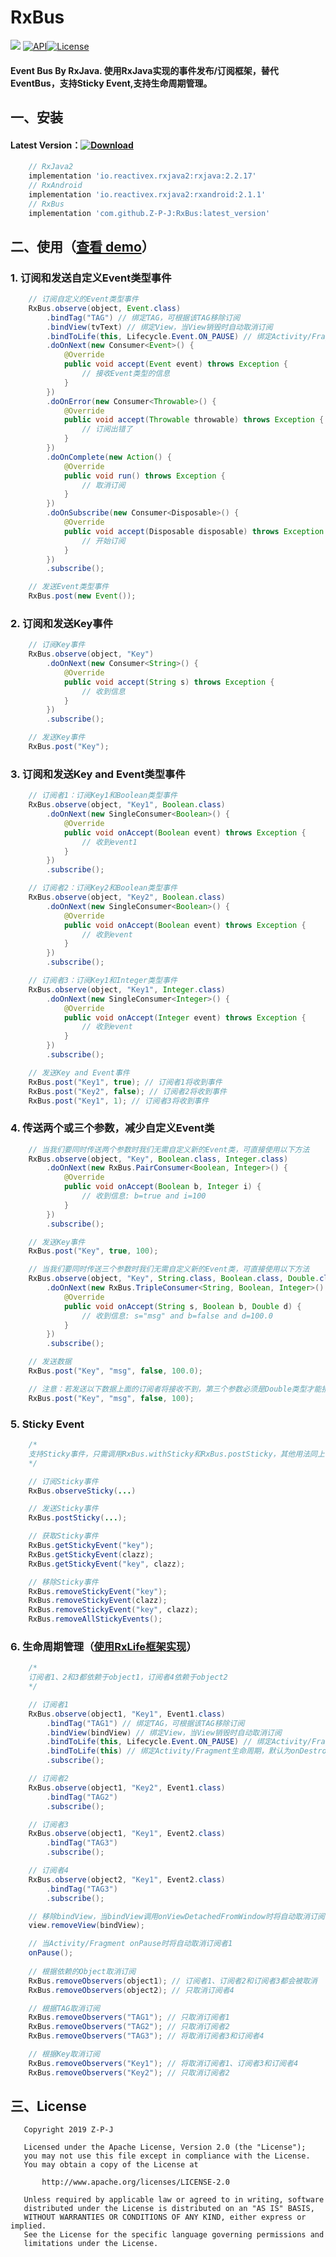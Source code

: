 # RxBus

[![](https://img.shields.io/badge/platform-android-brightgreen.svg)](https://developer.android.com/index.html) [![API](https://img.shields.io/badge/API-19+-blue.svg?style=flat-square)](https://developer.android.com/about/versions/android-4.0.html)[![License](http://img.shields.io/badge/License-Apache%202.0-blue.svg?style=flat-square)](http://www.apache.org/licenses/LICENSE-2.0)

#### Event Bus By RxJava. 使用RxJava实现的事件发布/订阅框架，替代EventBus，支持Sticky Event,支持生命周期管理。

## 一、安装

#### Latest Version：[![Download](https://api.bintray.com/packages/z-p-j/maven/RxBus/images/download.svg?version-1.0.0)](https://bintray.com/z-p-j/maven/RxBus/1.0.0/link)
```groovy
    // RxJava2
    implementation 'io.reactivex.rxjava2:rxjava:2.2.17'
    // RxAndroid
    implementation 'io.reactivex.rxjava2:rxandroid:2.1.1'
    // RxBus
    implementation 'com.github.Z-P-J:RxBus:latest_version'

```
## 二、使用（[查看 demo](https://github.com/Z-P-J/RxBus/tree/master/app)）

### 1. 订阅和发送自定义Event类型事件

```java
    // 订阅自定义的Event类型事件
    RxBus.observe(object, Event.class)
        .bindTag("TAG") // 绑定TAG，可根据该TAG移除订阅
        .bindView(tvText) // 绑定View，当View销毁时自动取消订阅
        .bindToLife(this, Lifecycle.Event.ON_PAUSE) // 绑定Activity/Fragment生命周期
        .doOnNext(new Consumer<Event>() {
            @Override
            public void accept(Event event) throws Exception {
                // 接收Event类型的信息
            }
        })
        .doOnError(new Consumer<Throwable>() {
            @Override
            public void accept(Throwable throwable) throws Exception {
                // 订阅出错了
            }
        })
        .doOnComplete(new Action() {
            @Override
            public void run() throws Exception {
                // 取消订阅
            }
        })
        .doOnSubscribe(new Consumer<Disposable>() {
            @Override
            public void accept(Disposable disposable) throws Exception {
                // 开始订阅
            }
        })
        .subscribe();

    // 发送Event类型事件
    RxBus.post(new Event());
```

### 2. 订阅和发送Key事件

```java
    // 订阅Key事件
    RxBus.observe(object, "Key")
        .doOnNext(new Consumer<String>() {
            @Override
            public void accept(String s) throws Exception {
                // 收到信息
            }
        })
        .subscribe();

    // 发送Key事件
    RxBus.post("Key");
```

### 3. 订阅和发送Key and Event类型事件

```java
    // 订阅者1：订阅Key1和Boolean类型事件
    RxBus.observe(object, "Key1", Boolean.class)
        .doOnNext(new SingleConsumer<Boolean>() {
            @Override
            public void onAccept(Boolean event) throws Exception {
                // 收到event1
            }
        })
        .subscribe();

    // 订阅者2：订阅Key2和Boolean类型事件
    RxBus.observe(object, "Key2", Boolean.class)
        .doOnNext(new SingleConsumer<Boolean>() {
            @Override
            public void onAccept(Boolean event) throws Exception {
                // 收到event
            }
        })
        .subscribe();

    // 订阅者3：订阅Key1和Integer类型事件
    RxBus.observe(object, "Key1", Integer.class)
        .doOnNext(new SingleConsumer<Integer>() {
            @Override
            public void onAccept(Integer event) throws Exception {
                // 收到event
            }
        })
        .subscribe();

    // 发送Key and Event事件
    RxBus.post("Key1", true); // 订阅者1将收到事件
    RxBus.post("Key2", false); // 订阅者2将收到事件
    RxBus.post("Key1", 1); // 订阅者3将收到事件
```

### 4. 传送两个或三个参数，减少自定义Event类

```java
    // 当我们要同时传送两个参数时我们无需自定义新的Event类，可直接使用以下方法
    RxBus.observe(object, "Key", Boolean.class, Integer.class)
        .doOnNext(new RxBus.PairConsumer<Boolean, Integer>() {
            @Override
            public void onAccept(Boolean b, Integer i) {
                // 收到信息: b=true and i=100
            }
        })
        .subscribe();

    // 发送Key事件
    RxBus.post("Key", true, 100);

	// 当我们要同时传送三个参数时我们无需自定义新的Event类，可直接使用以下方法
    RxBus.observe(object, "Key", String.class, Boolean.class, Double.class)
        .doOnNext(new RxBus.TripleConsumer<String, Boolean, Integer>() {
            @Override
            public void onAccept(String s, Boolean b, Double d) {
                // 收到信息: s="msg" and b=false and d=100.0
            }
        })
        .subscribe();

    // 发送数据
    RxBus.post("Key", "msg", false, 100.0);

    // 注意：若发送以下数据上面的订阅者将接收不到，第三个参数必须是Double类型才能接收到
    RxBus.post("Key", "msg", false, 100);
```

### 5. Sticky Event

```java
    /*
    支持Sticky事件，只需调用RxBus.withSticky和RxBus.postSticky，其他用法同上
    */

    // 订阅Sticky事件
    RxBus.observeSticky(...)

    // 发送Sticky事件
    RxBus.postSticky(...);

    // 获取Sticky事件
    RxBus.getStickyEvent("key");
    RxBus.getStickyEvent(clazz);
    RxBus.getStickyEvent("key", clazz);

    // 移除Sticky事件
    RxBus.removeStickyEvent("key");
    RxBus.removeStickyEvent(clazz);
    RxBus.removeStickyEvent("key", clazz);
    RxBus.removeAllStickyEvents();
```

### 6. 生命周期管理（[使用RxLife框架实现](https://github.com/Z-P-J/RxLife)）

```java
    /*
    订阅者1、2和3都依赖于object1，订阅者4依赖于object2
    */

    // 订阅者1
    RxBus.observe(object1, "Key1", Event1.class)
        .bindTag("TAG1") // 绑定TAG，可根据该TAG移除订阅
        .bindView(bindView) // 绑定View，当View销毁时自动取消订阅
        .bindToLife(this, Lifecycle.Event.ON_PAUSE) // 绑定Activity/Fragment的onPause生命周期
        .bindToLife(this) // 绑定Activity/Fragment生命周期，默认为onDestroy时移除取消订阅
        .subscribe();

    // 订阅者2
    RxBus.observe(object1, "Key2", Event1.class)
        .bindTag("TAG2")
        .subscribe();

    // 订阅者3
    RxBus.observe(object1, "Key1", Event2.class)
        .bindTag("TAG3")
        .subscribe();

    // 订阅者4
    RxBus.observe(object2, "Key1", Event2.class)
        .bindTag("TAG3")
        .subscribe();

    // 移除bindView，当bindView调用onViewDetachedFromWindow时将自动取消订阅者1
    view.removeView(bindView); 

    // 当Activity/Fragment onPause时将自动取消订阅者1
    onPause();
	
	// 根据依赖的Object取消订阅
    RxBus.removeObservers(object1); // 订阅者1、订阅者2和订阅者3都会被取消
    RxBus.removeObservers(object2); // 只取消订阅者4

	// 根据TAG取消订阅
    RxBus.removeObservers("TAG1"); // 只取消订阅者1
    RxBus.removeObservers("TAG2"); // 只取消订阅者2
    RxBus.removeObservers("TAG3"); // 将取消订阅者3和订阅者4

	// 根据Key取消订阅
	RxBus.removeObservers("Key1"); // 将取消订阅者1、订阅者3和订阅者4
    RxBus.removeObservers("Key2"); // 只取消订阅者2
```

## 三、License

```
   Copyright 2019 Z-P-J

   Licensed under the Apache License, Version 2.0 (the "License");
   you may not use this file except in compliance with the License.
   You may obtain a copy of the License at

       http://www.apache.org/licenses/LICENSE-2.0

   Unless required by applicable law or agreed to in writing, software
   distributed under the License is distributed on an "AS IS" BASIS,
   WITHOUT WARRANTIES OR CONDITIONS OF ANY KIND, either express or implied.
   See the License for the specific language governing permissions and
   limitations under the License.
```
